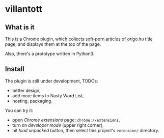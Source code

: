 # villantott

## What is it

This is a Chrome plugin,
which collects soft-porn articles of 
*origo.hu* title page,
and displays them at the top of the page.

Also, there's a prototype written in Python3.

## Install

The plugin is still under development, TODOs:
- better design,
- add more items to Nasty Word List,
- hosting, packaging.

You can try it:
- open *Chrome extensions* page: `chrome://extensions`,
- turn on *developer mode* (upper right corner),
- hit *load unpacked* button, then select this project's
`extension/` directory.